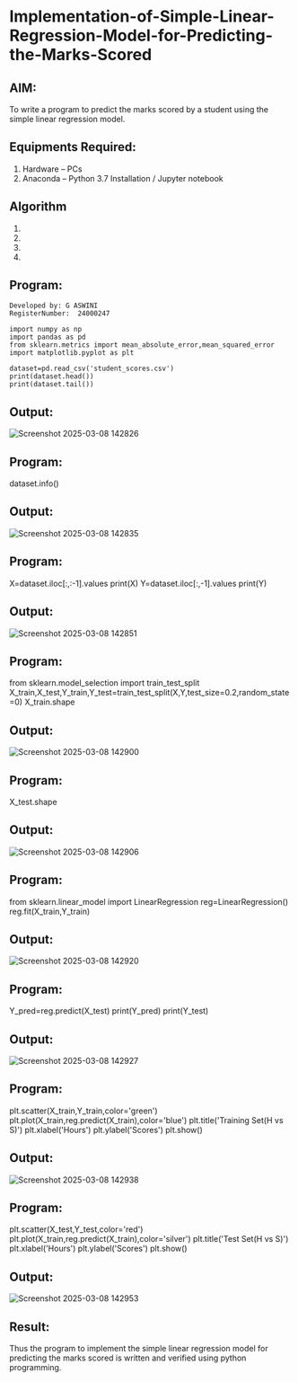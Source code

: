 # Implementation-of-Simple-Linear-Regression-Model-for-Predicting-the-Marks-Scored

## AIM:
To write a program to predict the marks scored by a student using the simple linear regression model.

## Equipments Required:
1. Hardware – PCs
2. Anaconda – Python 3.7 Installation / Jupyter notebook

## Algorithm
1. 
2. 
3. 
4. 

## Program:
```
Developed by: G ASWINI
RegisterNumber:  24000247

import numpy as np
import pandas as pd
from sklearn.metrics import mean_absolute_error,mean_squared_error
import matplotlib.pyplot as plt

dataset=pd.read_csv('student_scores.csv')
print(dataset.head())
print(dataset.tail())
```

## Output:

![Screenshot 2025-03-08 142826](https://github.com/user-attachments/assets/1a09a45d-0634-4dbe-8a8c-e9d0ed07171c)

## Program:

dataset.info()

## Output:

![Screenshot 2025-03-08 142835](https://github.com/user-attachments/assets/75cb5959-a25e-48d9-9b2e-bd59b50c8c69)

## Program:

X=dataset.iloc[:,:-1].values
print(X)
Y=dataset.iloc[:,-1].values
print(Y)

## Output:

![Screenshot 2025-03-08 142851](https://github.com/user-attachments/assets/0965ff57-4dc6-4913-a3cf-7487149265ba)

## Program:

from sklearn.model_selection import train_test_split
X_train,X_test,Y_train,Y_test=train_test_split(X,Y,test_size=0.2,random_state=0)
X_train.shape

## Output:

![Screenshot 2025-03-08 142900](https://github.com/user-attachments/assets/c204bef6-2c54-4ced-b91b-c35fe9bfd3cd)

## Program:

X_test.shape

## Output:

![Screenshot 2025-03-08 142906](https://github.com/user-attachments/assets/089a0ceb-e1e2-43a9-a8f4-22f27c6b9d78)

## Program:

from sklearn.linear_model import LinearRegression
reg=LinearRegression()
reg.fit(X_train,Y_train)

## Output:

![Screenshot 2025-03-08 142920](https://github.com/user-attachments/assets/1bc4f89e-def1-478c-995e-e79a05dbdec8)

## Program:

Y_pred=reg.predict(X_test)
print(Y_pred)
print(Y_test)

## Output:

![Screenshot 2025-03-08 142927](https://github.com/user-attachments/assets/ac8ecb5d-55f2-45b0-94da-5f273c422556)

## Program:

plt.scatter(X_train,Y_train,color='green')
plt.plot(X_train,reg.predict(X_train),color='blue')
plt.title('Training Set(H vs S)')
plt.xlabel('Hours')
plt.ylabel('Scores')
plt.show()

## Output:

![Screenshot 2025-03-08 142938](https://github.com/user-attachments/assets/5f470666-115e-4aec-870b-b80192b6d376)

## Program:

plt.scatter(X_test,Y_test,color='red')
plt.plot(X_train,reg.predict(X_train),color='silver')
plt.title('Test Set(H vs S)')
plt.xlabel('Hours')
plt.ylabel('Scores')
plt.show()

## Output:

![Screenshot 2025-03-08 142953](https://github.com/user-attachments/assets/a09a55cb-80eb-4dce-834d-d82f03038399)

## Result:
Thus the program to implement the simple linear regression model for predicting the marks scored is written and verified using python programming.
